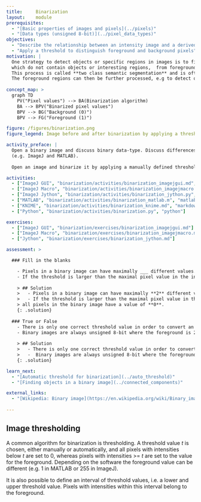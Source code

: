 ```yaml
---
title:     Binarization
layout:    module
prerequisites:
  - "[Basic properties of images and pixels](../pixels)"
  - "[Data types (unsigned 8-bit)](../pixel_data_types)"
objectives:
  - "Describe the relationship between an intensity image and a derived binary image."
  - "Apply a threshold to distinguish foreground and background pixels"
motivation: |
  One strategy to detect objects or specific regions in images is to first distinguish so-called background pixels,
  which do not contain objects or interesting regions,  from foreground pixels, which mark the areas of interest. 
  This process is called **two class semantic segmentation** and is often referred to as **image binarization**. 
  The foreground regions can then be further processed, e.g to detect objects or perform intensity measurements.
  
concept_map: >
  graph TD
    PV("Pixel values") --> BA(Binarization algorithm)
    BA --> BPV("Binarized pixel values")
    BPV --> BG("Background (0)")
    BPV --> FG("Foreground (1)")

figure: /figures/binarization.png
figure_legend: Image before and after binarization by applying a threshold.

activity_preface: |
  Open a binary image and discuss binary data-type. Discuss differences of binary data-type depending on the software 
  (e.g. ImageJ and MATLAB). 
  
  Open an image and binarize it by applying a manually defined threshold.

activities:
  - ["ImageJ GUI", "binarization/activities/binarization_imagejgui.md", "markdown"]
  - ["ImageJ Macro", "binarization/activities/binarization_imagejmacro.md", "java"]
  - ["ImageJ Jython", "binarization/activities/binarization_jython.py", "python"]
  - ["MATLAB", "binarization/activities/binarization_matlab.m", "matlab"]
  - ["KNIME", "binarization/activities/binarization_knime.md", "markdown"]
  - ["Python", "binarization/activities/binarization.py", "python"]

exercises:
  - ["ImageJ GUI", "binarization/exercises/binarization_imagejgui.md"]
  - ["ImageJ Macro", "binarization/exercises/binarization_imagejmacro.md"]
  - ["Jython", "binarization/exercises/binarization_jython.md"]

assessment: >

  ### Fill in the blanks

    - Pixels in a binary image can have maximally ___ different values.
    - If the threshold is larger than the maximal pixel value in the intensity image, all pixels in the binary image have a value of ___.
    
    > ## Solution
    >   - Pixels in a binary image can have maximally **2** different values.
    >   - If the threshold is larger than the maximal pixel value in the intensity image, 
    > all pixels in the binary image have a value of **0**.
    {: .solution}
    
  ### True or False
    - There is only one correct threshold value in order to convert an intensity image into a binary image. 
    - Binary images are always unsigned 8-bit where the foreground is 255.
    
    > ## Solution
    >   - There is only one correct threshold value in order to convert an intensity image into a binary image. **False**
    >   -  Binary images are always unsigned 8-bit where the foreground is 255. **False**
    {: .solution}

learn_next:
  - "[Automatic threshold for binarization](../auto_threshold)"
  - "[Finding objects in a binary image](../connected_components)"

external_links:
  - "[Wikipedia: Binary image](https://en.wikipedia.org/wiki/Binary_image)"
  
---
```

## Image thresholding
A common algorithm for binarization is thresholding. A threshold value *t* is chosen, either manually or automatically, 
and all pixels with intensities below *t* are set to 0, whereas pixels with intensities >= *t* are set to the value for the foreground. 
Depending on the software the foreground value can be different (e.g. 1 in MATLAB or 255 in ImageJ).

It is also possible to define an interval of threshold values, i.e. a lower and upper threshold value. Pixels with intensities 
within this interval belong to the foreground. 
 

